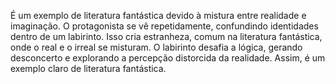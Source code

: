 É um exemplo de literatura fantástica devido à mistura entre realidade e imaginação. O protagonista se vê repetidamente, confundindo identidades dentro de um labirinto. Isso cria estranheza, comum na literatura fantástica, onde o real e o irreal se misturam. O labirinto desafia a lógica, gerando desconcerto e explorando a percepção distorcida da realidade. Assim, é um exemplo claro de literatura fantástica.


